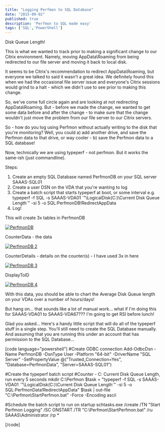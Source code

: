 ```yaml
---
title: "Logging Perfmon to SQL Database"
date: "2015-09-02"
published: true
description: 'Perfmon to SQL made easy'
tags: ['SQL','PowerShell']
---
```


Disk Queue Length!

This is what we wanted to track prior to making a significant change to our Citrix environment. Namely, moving AppData\\Roaming from being redirected to our file server and moving it back to local disk.

It seems to be Citrix's recommendation to redirect AppData\\Roaming, but everyone we talked to said it wasn't a great idea. We definitely found this when we had the occasional file server issue and everyone's Citrix sessions would grind to a halt - which we didn't use to see prior to making this change.

So, we've come full circle again and are looking at not redirecting AppData\\Roaming. But - before we made the change, we wanted to get some data before and after the change - to make sure that the change wouldn't just move the problem from our file server to our Citrix servers.

So - how do you log using Perfmon without actually writing to the disk that you're monitoring? Well, you could a) add another drive, and save the Perfmon data to that drive, or way cooler - b) save the Perfmon data to a SQL database!

Now, technically we are using typeperf - not perfmon. But it works the same-ish (just commandline).

Steps:

1. Create an empty SQL Database named PerfmonDB on your SQL server SAAAS-SQL01
2. Create a user DSN on the VDA that you're wanting to log
3. Create a batch script that starts typeperf at boot, or some interval e.g. typeperf -f SQL -s SAAAS-VDA01 \`"\\LogicalDisk(C:)\\Current Disk Queue Length\`" -si 5 -o SQL:PerfmonDB!RedirectAppData
4. Log!

This will create 3x tables in PerfmonDB

[![PerfmonDB](/images/perfmondb.png)](/images/2015/09/perfmondb.png)

CounterData - the data

[![PerfmonDB 2](/images/2015/09/perfmondb-2.png?w=300)](/images/2015/09/perfmondb-2.png)

CounterDetails - details on the counter(s) - I have used 3x in here

[![PerfmonDB 3](/images/2015/09/perfmondb-3.png?w=300)](/images/2015/09/perfmondb-3.png)

DisplayToID

[![PerfmonDB 4](/images/2015/09/perfmondb-4.png?w=300)](/images/2015/09/perfmondb-4.png)

With this data, you should be able to chart the Average Disk Queue length on your VDAs over a number of hours/days!

But hang on... that sounds like a lot of manual work... what if I'm doing this for SAAAS-VDA01 to SAAAS-VDA67??? I'm going to get RSI before lunch!

Glad you asked... Here's a handy little script that will do all of the typeperf stuff in a single step. You'll still need to create the SQL Database manually. And assuming that you are running this under an account that has permission to the SQL Database...

\[code language="powershell"\] #Create ODBC connection Add-OdbcDsn -Name PerfmonDB -DsnType User -Platform "64-bit" -DriverName "SQL Server" -SetPropertyValue @("Trusted\_Connection=Yes", "Database=PerfmonData", "Server=SAAAS-SQL01")

#Create the typeperf batch script #Counter - C: Current Disk Queue Length, run every 5 seconds mkdir C:\\Perfmon $task = "typeperf -f SQL -s SAAAS-VDA01 \`"\\LogicalDisk(C:)\\Current Disk Queue Length\`" -si 5 -o SQL:PerfmonData!RedirectAppData" $task | out-file "C:\\Perfmon\\StartPerfmon.bat" -Force -Encoding ascii

#Schedule the batch script to run on startup schtasks.exe /create /TN "Start Perfmon Logging" /SC ONSTART /TR "C:\\Perfmon\\StartPerfmon.bat" /ru SAAAS\\Administrator /rp \*

\[/code\]

 

 [](/images/2015/09/perfmondb-2.png)
